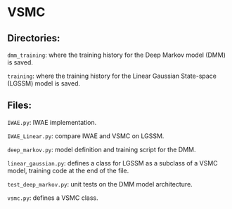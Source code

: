 # VSMC

## Directories:

```dmm_training```: where the training history for the Deep Markov model (DMM) is saved.

```training```: where the training history for the Linear Gaussian State-space (LGSSM) model is saved.

## Files:
```IWAE.py```: IWAE implementation.

```IWAE_Linear.py```: compare IWAE and VSMC on LGSSM.

```deep_markov.py```: model definition and training script for the DMM.

```linear_gaussian.py```: defines a class for LGSSM as a subclass of a VSMC model, training code at the end of the file.

```test_deep_markov.py```: unit tests on the DMM model architecture.

```vsmc.py```: defines a VSMC class.
